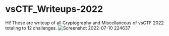 # vsCTF_Writeups-2022
Hi! These are writeup of all Cryptography and Miscellaneous of vsCTF 2022 totaling to 12 challenges. 
![Screenshot 2022-07-10 224637](https://user-images.githubusercontent.com/90497253/178155051-ffd5fdef-f763-4cb5-b78d-c2ea11150bc0.png)

